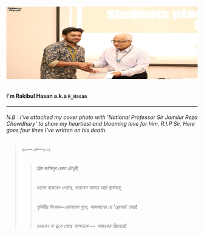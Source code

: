 ###### [![Sohando's header](https://github.com/Sohando/Sohando/blob/master/me.jpg)](https://www.facebook.com/sohando.aber/)
#### I'm Rakibul Hasan a.k.a `R_Hasan`




_______
###### N.B : I've attached my cover photo with 'National Professor Sir Jamilur Reza Chowdhury' to show my heartiest and blooming love for him. R.I.P Sir. Here goes four lines I've written on his death. 

> ###### ২৮—০৪—২০২
>
>>###### প্রিয় জামিলুর রেজা চৌধুরী,
>>###### ভালো থাকবেন ওপারে, থাকবেন আমার আর্দ্র প্রার্থনায়;
>>###### পৃথিবীর উৎসব—কোলাহল শুনে, আসমানের হে 'ফ্রেশার' তারা!
>>###### ভাববেন না ভুলে গেছে আপনাকে — আজকের প্রিয়হারা!
